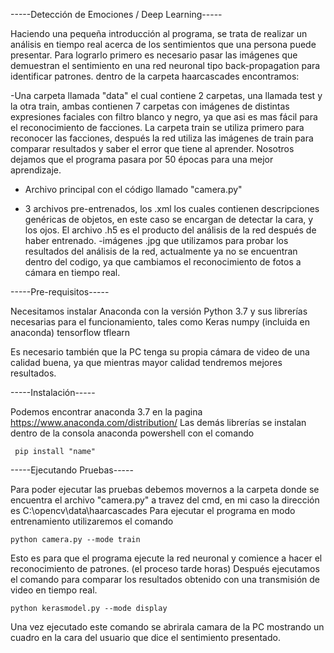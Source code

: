 -----Detección de Emociones / Deep Learning-----

Haciendo una pequeña introducción al programa, se trata de realizar un análisis en tiempo real acerca de los
sentimientos que una persona puede presentar.
Para lograrlo primero es necesario pasar las imágenes que demuestran el sentimiento en una red neuronal tipo back-propagation
para identificar patrones.
dentro de la carpeta haarcascades encontramos: 

-Una carpeta llamada "data" el cual contiene 2 carpetas, una llamada test y la otra train, ambas contienen 7 carpetas con 
imágenes de distintas expresiones faciales con filtro blanco y negro, ya que asi es mas fácil para el reconocimiento de facciones.
La carpeta train se utiliza primero para reconocer las facciones, después la red utiliza las imágenes de train para comparar resultados
y saber el error que tiene al aprender. Nosotros dejamos que el programa pasara por 50 épocas para una mejor aprendizaje.

- Archivo principal con el código llamado "camera.py"

- 3 archivos pre-entrenados, los .xml los cuales contienen descripciones genéricas de objetos, en este caso se encargan de detectar
la cara, y los ojos. El archivo .h5 es el producto del análisis de la red después de haber entrenado.
-imágenes .jpg que utilizamos para probar los resultados del análisis de la red, actualmente ya no se encuentran dentro del codigo,
ya que cambiamos el reconocimiento de fotos a cámara en tiempo real.

-----Pre-requisitos-----

Necesitamos instalar Anaconda con la versión Python 3.7 y sus librerías necesarias para el funcionamiento, tales como
Keras
numpy (incluida en anaconda)
tensorflow
tflearn

Es necesario también que la PC tenga su propia cámara de video de una calidad buena, ya que mientras mayor calidad tendremos 
mejores resultados.



-----Instalación-----

Podemos encontrar anaconda 3.7 en la pagina https://www.anaconda.com/distribution/
Las demás librerías se instalan dentro de la consola anaconda powershell con el comando
	
	 pip install "name" 

-----Ejecutando Pruebas-----

Para poder ejecutar las pruebas debemos movernos a la carpeta donde se encuentra el archivo "camera.py"
a travez del cmd, en mi caso la dirección es C:\opencv\data\haarcascades
Para ejecutar el programa en modo entrenamiento utilizaremos el comando 

	python camera.py --mode train

Esto es para que el programa ejecute la red neuronal y comience a hacer el reconocimiento de patrones.
(el proceso tarde horas)
Después ejecutamos el comando para comparar los resultados obtenido con una transmisión de video en tiempo real.

	python kerasmodel.py --mode display

Una vez ejecutado este comando se abrirala camara de la PC mostrando un cuadro en la cara del usuario que dice el sentimiento 
presentado.
